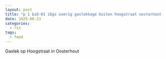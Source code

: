 ```yaml
---
layout: post
title: "p 1 bzb-01 ibgs overig gaslekkage buiten hoogstraat oosterhout nb 205092 205335"
date: 2025-06-23
categories: 
  - rss
tags: 
  - feed
---
```


Gaslek op Hoogstraat in Oosterhout

